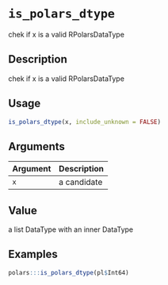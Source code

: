 # `is_polars_dtype`

chek if x is a valid RPolarsDataType


## Description

chek if x is a valid RPolarsDataType


## Usage

```r
is_polars_dtype(x, include_unknown = FALSE)
```


## Arguments

Argument      |Description
------------- |----------------
`x`     |     a candidate


## Value

a list DataType with an inner DataType


## Examples

```r
polars:::is_polars_dtype(pl$Int64)
```


